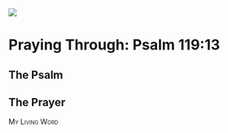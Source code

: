 <img class="intro-right" src="/images/art-paris-psalter.jpg">

<style>
  li {list-style-type: none;}
  p + ul {
    margin-top: -18px;
}
</style>

# Praying Through: Psalm 119:13

## The Psalm

## The Prayer

<div style="font-variant: small-caps;">
My Living Word
</div>
